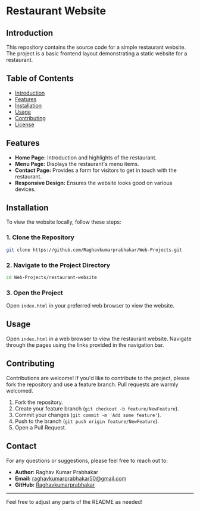 

# Restaurant Website

## Introduction

This repository contains the source code for a simple restaurant website. The project is a basic frontend layout demonstrating a static website for a restaurant.

## Table of Contents

- [Introduction](#introduction)
- [Features](#features)
- [Installation](#installation)
- [Usage](#usage)
- [Contributing](#contributing)
- [License](#license)

## Features

- **Home Page:** Introduction and highlights of the restaurant.
- **Menu Page:** Displays the restaurant's menu items.
- **Contact Page:** Provides a form for visitors to get in touch with the restaurant.
- **Responsive Design:** Ensures the website looks good on various devices.

## Installation

To view the website locally, follow these steps:

### 1. Clone the Repository

```bash
git clone https://github.com/Raghavkumarprabhakar/Web-Projects.git
```

### 2. Navigate to the Project Directory

```bash
cd Web-Projects/restaurant-website
```

### 3. Open the Project

Open `index.html` in your preferred web browser to view the website.

## Usage

Open `index.html` in a web browser to view the restaurant website. Navigate through the pages using the links provided in the navigation bar.

## Contributing

Contributions are welcome! If you'd like to contribute to the project, please fork the repository and use a feature branch. Pull requests are warmly welcomed.

1. Fork the repository.
2. Create your feature branch (`git checkout -b feature/NewFeature`).
3. Commit your changes (`git commit -m 'Add some feature'`).
4. Push to the branch (`git push origin feature/NewFeature`).
5. Open a Pull Request.



## Contact

For any questions or suggestions, please feel free to reach out to:

- **Author:** Raghav Kumar Prabhakar
- **Email:** [raghavkumarprabhakar50@gmail.com](mailto:raghavkumarprabhakar50@gmail.com)
- **GitHub:** [Raghavkumarprabhakar](https://github.com/Raghavkumarprabhakar)

---

Feel free to adjust any parts of the README as needed!
